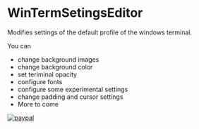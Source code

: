 # WinTermSetingsEditor
Modifies settings of the default profile of the windows terminal. 

You can
- change background images
- change background color
- set teriminal opacity
- configure fonts
- configure some experimental settings
- change padding and cursor settings
- More to come

[![paypal](https://www.paypalobjects.com/en_US/i/btn/btn_donateCC_LG.gif)](https://www.paypal.com/donate?business=CFFWC2CBL84VU&currency_code=USD)
